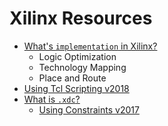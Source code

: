 # Xilinx Resources

- [What's `implementation` in Xilinx?](https://www.xilinx.com/support/documentation/sw_manuals/xilinx11/ise_c_implement_fpga_design.htm)
    - Logic Optimization
    - Technology Mapping
    - Place and Route
- [Using Tcl Scripting v2018](https://www.xilinx.com/support/documentation/sw_manuals/xilinx2018_2/ug894-vivado-tcl-scripting.pdf)
- [What is `.xdc`?](https://github.com/Digilent/digilent-xdc/)
	- [Using Constraints v2017](https://www.xilinx.com/support/documentation/sw_manuals/xilinx2017_4/ug903-vivado-using-constraints.pdf)